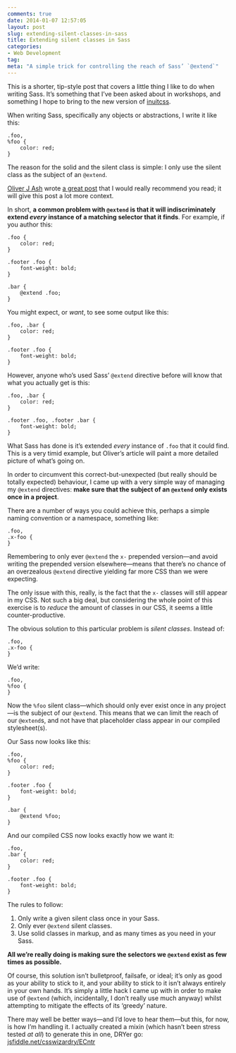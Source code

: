 ```yaml
---
comments: true
date: 2014-01-07 12:57:05
layout: post
slug: extending-silent-classes-in-sass
title: Extending silent classes in Sass
categories:
- Web Development
tag:
meta: "A simple trick for controlling the reach of Sass’ `@extend`"
---
```


This is a shorter, tip-style post that covers a little thing I like to do when
writing Sass. It’s something that I’ve been asked about in workshops, and
something I hope to bring to the new version of [inuitcss](http://inuitcss.com).

When writing Sass, specifically any objects or abstractions, I write it like this:

    .foo,
    %foo {
        color: red;
    }

The reason for the solid and the silent class is simple: I only use the silent
class as the subject of an `@extend`.

[Oliver J Ash](https://twitter.com/OliverJAsh) wrote [a great
post](http://oliverjash.me/2012/09/07/methods-for-modifying-objects-in-oocss.html)
that I would really recommend you read; it will give this post a lot more
context.

In short, **a common problem with `@extend` is that it will indiscriminately
extend _every_ instance of a matching selector that it finds**. For example, if
you author this:

    .foo {
        color: red;
    }

    .footer .foo {
        font-weight: bold;
    }

    .bar {
        @extend .foo;
    }

You might expect, or _want_, to see some output like this:

    .foo, .bar {
        color: red;
    }

    .footer .foo {
        font-weight: bold;
    }

However, anyone who’s used Sass’ `@extend` directive before will know that what
you actually get is this:

    .foo, .bar {
        color: red;
    }

    .footer .foo, .footer .bar {
        font-weight: bold;
    }

What Sass has done is it’s extended _every_ instance of `.foo` that it could
find. This is a very timid example, but Oliver’s article will paint a more
detailed picture of what’s going on.

In order to circumvent this correct-but-unexpected (but really should be totally
expected) behaviour, I came up with a very simple way of managing my `@extend`
directives: **make sure that the subject of an `@extend` only exists once in a
project**.

There are a number of ways you could achieve this, perhaps a simple naming
convention or a namespace, something like:

    .foo,
    .x-foo {
    }

Remembering to only ever `@extend` the `x-` prepended version—and avoid writing
the prepended version elsewhere—means that there’s no chance of an overzealous
`@extend` directive yielding far more CSS than we were expecting.

The only issue with this, really, is the fact that the `x-` classes will still
appear in my CSS. Not such a big deal, but considering the whole point of this
exercise is to _reduce_ the amount of classes in our CSS, it seems a little
counter-productive.

The obvious solution to this particular problem is <i>silent classes</i>.
Instead of:

    .foo,
    .x-foo {
    }

We’d write:

    .foo,
    %foo {
    }

Now the `%foo` silent class—which should only ever exist once in any project—is
the subject of our `@extend`. This means that we can limit the reach of our
`@extend`s, and not have that placeholder class appear in our compiled
stylesheet(s).

Our Sass now looks like this:

    .foo,
    %foo {
        color: red;
    }

    .footer .foo {
        font-weight: bold;
    }

    .bar {
        @extend %foo;
    }

And our compiled CSS now looks exactly how we want it:

    .foo,
    .bar {
        color: red;
    }

    .footer .foo {
        font-weight: bold;
    }


The rules to follow:

1. Only write a given silent class once in your Sass.
2. Only ever `@extend` silent classes.
3. Use solid classes in markup, and as many times as you need in your Sass.

**All we’re really doing is making sure the selectors we `@extend` exist as few
times as possible.**

Of course, this solution isn’t bulletproof, failsafe, or ideal; it’s only as
good as your ability to stick to it, and your ability to stick to it isn’t
always entirely in your own hands. It’s simply a little hack I came up with in
order to make use of `@extend` (which, incidentally, I don’t really use much
anyway) whilst attempting to mitigate the effects of its ‘greedy’ nature.


There may well be better ways—and I’d love to hear them—but this, for now, is
how I’m handling it. I actually created a mixin (which hasn’t been stress tested
_at all_) to generate this in one, DRYer go:
[jsfiddle.net/csswizardry/ECntr](http://jsfiddle.net/csswizardry/ECntr/)
